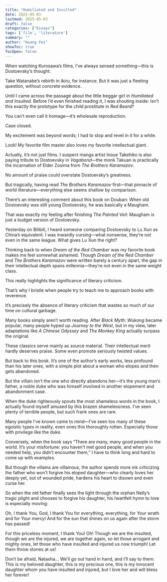 ```yaml
---
title: "Humiliated and Insulted"
date: 2025-05-03
lastmod: 2025-05-03
draft: false
categories: ["Essays"]
tags: ['film', 'literature']
summary: ""
author: "Huang Fei"
showToc: true
TocOpen: false
---
```


When watching Kurosawa’s films, I’ve always sensed something—this is Dostoevsky’s thought.

Take Watanabe’s rebirth in *Ikiru*, for instance. But it was just a fleeting question, without concrete evidence.

Until I came across the passage about the little beggar girl in *Humiliated and Insulted*. Before I’d even finished reading it, I was shouting inside: Isn’t this exactly the prototype for the child prostitute in *Red Beard*?

You can’t even call it homage—it’s wholesale reproduction.

Case closed.

My excitement was beyond words; I had to stop and revel in it for a while.

Look! My favorite film master also loves my favorite intellectual giant.

Actually, it’s not just films. I suspect manga artist Inoue Takehiko is also paying tribute to Dostoevsky in *Vagabond*—the monk Takuan is practically the incarnation of Elder Zosima from *The Brothers Karamazov*.

No amount of praise could overstate Dostoevsky’s greatness.

But tragically, having read *The Brothers Karamazov* first—that pinnacle of world literature—everything else seems shallow by comparison.

There’s an interesting comment about this book on Douban: When old Dostoevsky was still young Dostoevsky, he was basically a Maugham.

That was exactly my feeling after finishing *The Painted Veil*: Maugham is just a budget version of Dostoevsky.

Yesterday on Bilibili, I heard someone comparing Dostoevsky to Lu Xun as China’s equivalent. I was inwardly cursing—what nonsense, they’re not even in the same league. What gives Lu Xun the right?

Thinking back to when *Dream of the Red Chamber* was my favorite book makes me feel somewhat ashamed. Though *Dream of the Red Chamber* and *The Brothers Karamazov* were written barely a century apart, the gap in their intellectual depth spans millennia—they’re not even in the same weight class.

This really highlights the significance of literary criticism.

That’s why I bristle when people try to teach me to approach books with reverence.

It’s precisely the absence of literary criticism that wastes so much of our time on cultural garbage.

Many books simply aren’t worth reading. After *Black Myth: Wukong* became popular, many people hyped up *Journey to the West*, but in my view, later adaptations like *A Chinese Odyssey* and *The Monkey King* actually surpass the original.

These classics serve mainly as source material. Their intellectual merit hardly deserves praise. Some even promote seriously twisted values.

But back to this book. It’s one of the author’s early works, less profound than his later ones, with a simple plot about a woman who elopes and then gets abandoned.

But the villain isn’t the one who directly abandons her—it’s the young man’s father, a noble duke who was himself involved in another elopement and abandonment case.

When the duke righteously spouts the most shameless words in the book, I actually found myself amused by this brazen shamelessness. I’ve seen plenty of terrible people, but such frank ones are rare.

Many people I’ve known came to mind—I’ve seen too many of these egoistic types in reality, even ones this thoroughly rotten. Especially those with privilege like the duke.

Conversely, when the book says “There are many, many good people in the world. It’s your misfortune: you haven’t met good people, and when you needed help, you didn’t encounter them,” I have to think long and hard to come up with examples.

But though the villains are villainous, the author spends more ink criticizing the father who won’t forgive his eloped daughter—who clearly loves her deeply yet, out of wounded pride, hardens his heart to disown and even curse her.

So when the old father finally sees the light through the orphan Nelly’s tragic plight and chooses to forgive his daughter, his heartfelt hymn to love is especially moving:

Oh, I thank You, God, I thank You for everything, everything, for Your wrath and for Your mercy! And for the sun that shines on us again after the storm has passed!

For this priceless moment, I thank You! Oh! Though we are the insulted, though we are the injured, we are together again, so let those arrogant and mighty ones, let those who have insulted and injured us now triumph! Let them throw stones at us!

Don’t be afraid, Natasha... We’ll go out hand in hand, and I’ll say to them: This is my beloved daughter, this is my precious one, this is my innocent daughter whom you have insulted and injured, but I love her and will bless her forever!
